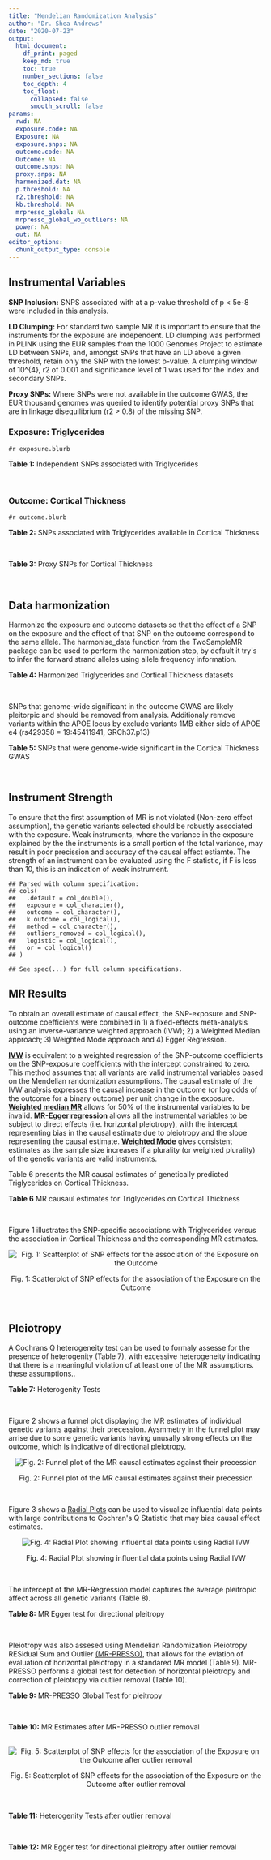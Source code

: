 ```yaml
---
title: "Mendelian Randomization Analysis"
author: "Dr. Shea Andrews"
date: "2020-07-23"
output:
  html_document:
    df_print: paged
    keep_md: true
    toc: true
    number_sections: false
    toc_depth: 4
    toc_float:
      collapsed: false
      smooth_scroll: false
params:
  rwd: NA
  exposure.code: NA
  Exposure: NA
  exposure.snps: NA
  outcome.code: NA
  Outcome: NA
  outcome.snps: NA
  proxy.snps: NA
  harmonized.dat: NA
  p.threshold: NA
  r2.threshold: NA
  kb.threshold: NA
  mrpresso_global: NA
  mrpresso_global_wo_outliers: NA
  power: NA
  out: NA
editor_options:
  chunk_output_type: console
---
```







## Instrumental Variables
**SNP Inclusion:** SNPS associated with at a p-value threshold of p < 5e-8 were included in this analysis.
<br>

**LD Clumping:** For standard two sample MR it is important to ensure that the instruments for the exposure are independent. LD clumping was performed in PLINK using the EUR samples from the 1000 Genomes Project to estimate LD between SNPs, and, amongst SNPs that have an LD above a given threshold, retain only the SNP with the lowest p-value. A clumping window of 10^{4}, r2 of 0.001 and significance level of 1 was used for the index and secondary SNPs.
<br>

**Proxy SNPs:** Where SNPs were not available in the outcome GWAS, the EUR thousand genomes was queried to identify potential proxy SNPs that are in linkage disequilibrium (r2 > 0.8) of the missing SNP.
<br>

### Exposure: Triglycerides
`#r exposure.blurb`
<br>

**Table 1:** Independent SNPs associated with Triglycerides
<div data-pagedtable="false">
  <script data-pagedtable-source type="application/json">
{"columns":[{"label":["SNP"],"name":[1],"type":["chr"],"align":["left"]},{"label":["CHROM"],"name":[2],"type":["dbl"],"align":["right"]},{"label":["POS"],"name":[3],"type":["dbl"],"align":["right"]},{"label":["REF"],"name":[4],"type":["chr"],"align":["left"]},{"label":["ALT"],"name":[5],"type":["chr"],"align":["left"]},{"label":["AF"],"name":[6],"type":["dbl"],"align":["right"]},{"label":["BETA"],"name":[7],"type":["dbl"],"align":["right"]},{"label":["SE"],"name":[8],"type":["dbl"],"align":["right"]},{"label":["Z"],"name":[9],"type":["dbl"],"align":["right"]},{"label":["P"],"name":[10],"type":["dbl"],"align":["right"]},{"label":["N"],"name":[11],"type":["dbl"],"align":["right"]},{"label":["TRAIT"],"name":[12],"type":["chr"],"align":["left"]}],"data":[{"1":"rs12748152","2":"1","3":"27138393","4":"C","5":"T","6":"0.0683714","7":"0.0372","8":"0.0059","9":"6.305085","10":"1.100e-09","11":"177761.5","12":"Triglycerides"},{"1":"rs17513135","2":"1","3":"40035686","4":"C","5":"T","6":"0.2500000","7":"0.0220","8":"0.0039","9":"5.641026","10":"1.633e-08","11":"174742.0","12":"Triglycerides"},{"1":"rs4587594","2":"1","3":"63133930","4":"G","5":"A","6":"0.3032340","7":"-0.0694","8":"0.0035","9":"-19.828600","10":"3.503e-82","11":"177772.0","12":"Triglycerides"},{"1":"rs1321257","2":"1","3":"230305312","4":"G","5":"A","6":"0.6400070","7":"-0.0402","8":"0.0034","9":"-11.823500","10":"5.986e-31","11":"177757.9","12":"Triglycerides"},{"1":"rs676210","2":"2","3":"21231524","4":"G","5":"A","6":"0.2314110","7":"-0.0733","8":"0.0039","9":"-18.794900","10":"3.284e-71","11":"177782.0","12":"Triglycerides"},{"1":"rs1260326","2":"2","3":"27730940","4":"T","5":"C","6":"0.6136610","7":"-0.1148","8":"0.0034","9":"-33.764700","10":"2.290e-239","11":"177765.0","12":"Triglycerides"},{"1":"rs13389219","2":"2","3":"165528876","4":"C","5":"T","6":"0.4034550","7":"-0.0271","8":"0.0034","9":"-7.970590","10":"2.598e-15","11":"177782.9","12":"Triglycerides"},{"1":"rs2972146","2":"2","3":"227100698","4":"G","5":"T","6":"0.6309740","7":"0.0281","8":"0.0034","9":"8.264706","10":"2.974e-15","11":"174703.9","12":"Triglycerides"},{"1":"rs10440120","2":"3","3":"12486964","4":"C","5":"A","6":"0.1655080","7":"-0.0306","8":"0.0044","9":"-6.954550","10":"5.343e-11","11":"174886.1","12":"Triglycerides"},{"1":"rs645040","2":"3","3":"135926622","4":"G","5":"T","6":"0.8208850","7":"0.0293","8":"0.0040","9":"7.325000","10":"1.830e-12","11":"177779.0","12":"Triglycerides"},{"1":"rs6831256","2":"4","3":"3473139","4":"A","5":"G","6":"0.3971880","7":"0.0258","8":"0.0035","9":"7.371429","10":"1.602e-12","11":"177494.9","12":"Triglycerides"},{"1":"rs442177","2":"4","3":"88030261","4":"G","5":"T","6":"0.5364790","7":"0.0309","8":"0.0033","9":"9.363636","10":"1.316e-18","11":"177798.0","12":"Triglycerides"},{"1":"rs9686661","2":"5","3":"55861786","4":"C","5":"T","6":"0.1487860","7":"0.0379","8":"0.0044","9":"8.613636","10":"2.541e-16","11":"177050.0","12":"Triglycerides"},{"1":"rs6882076","2":"5","3":"156390297","4":"T","5":"C","6":"0.6327160","7":"0.0286","8":"0.0035","9":"8.171429","10":"1.513e-15","11":"177778.0","12":"Triglycerides"},{"1":"rs2239520","2":"6","3":"31088922","4":"G","5":"A","6":"0.3906190","7":"-0.0236","8":"0.0037","9":"-6.378380","10":"4.144e-10","11":"151047.0","12":"Triglycerides"},{"1":"rs2247056","2":"6","3":"31265490","4":"T","5":"C","6":"0.7218780","7":"0.0378","8":"0.0039","9":"9.692308","10":"3.861e-21","11":"174062.0","12":"Triglycerides"},{"1":"rs998584","2":"6","3":"43757896","4":"C","5":"A","6":"0.4905450","7":"0.0293","8":"0.0037","9":"7.918919","10":"3.424e-15","11":"174573.0","12":"Triglycerides"},{"1":"rs719726","2":"6","3":"127414801","4":"C","5":"T","6":"0.5999630","7":"0.0199","8":"0.0035","9":"5.685714","10":"2.486e-08","11":"168319.0","12":"Triglycerides"},{"1":"rs634869","2":"6","3":"139831757","4":"T","5":"C","6":"0.5747460","7":"-0.0272","8":"0.0033","9":"-8.242420","10":"1.776e-14","11":"177755.0","12":"Triglycerides"},{"1":"rs2665357","2":"6","3":"160848167","4":"A","5":"C","6":"0.5193360","7":"0.0212","8":"0.0033","9":"6.424242","10":"8.327e-10","11":"172850.0","12":"Triglycerides"},{"1":"rs4719841","2":"7","3":"25997536","4":"A","5":"G","6":"0.4108890","7":"0.0232","8":"0.0034","9":"6.823529","10":"8.864e-11","11":"177774.9","12":"Triglycerides"},{"1":"rs11974409","2":"7","3":"72989390","4":"A","5":"G","6":"0.1816990","7":"-0.0899","8":"0.0042","9":"-21.404800","10":"1.360e-100","11":"177786.0","12":"Triglycerides"},{"1":"rs38855","2":"7","3":"116358044","4":"A","5":"G","6":"0.4712940","7":"-0.0187","8":"0.0033","9":"-5.666670","10":"2.109e-08","11":"177825.0","12":"Triglycerides"},{"1":"rs287621","2":"7","3":"130435181","4":"T","5":"C","6":"0.7140010","7":"-0.0222","8":"0.0037","9":"-6.000000","10":"7.671e-09","11":"177813.0","12":"Triglycerides"},{"1":"rs6995541","2":"8","3":"10671260","4":"A","5":"G","6":"0.2336240","7":"0.0265","8":"0.0037","9":"7.162162","10":"1.343e-12","11":"177486.0","12":"Triglycerides"},{"1":"rs12676857","2":"8","3":"18266572","4":"T","5":"C","6":"0.1436090","7":"0.0332","8":"0.0046","9":"7.217391","10":"7.291e-12","11":"177732.0","12":"Triglycerides"},{"1":"rs12678919","2":"8","3":"19844222","4":"A","5":"G","6":"0.0681239","7":"-0.1702","8":"0.0056","9":"-30.392900","10":"1.820e-199","11":"177749.9","12":"Triglycerides"},{"1":"rs4738684","2":"8","3":"59393273","4":"A","5":"G","6":"0.6075010","7":"-0.0205","8":"0.0035","9":"-5.857140","10":"8.819e-09","11":"177790.0","12":"Triglycerides"},{"1":"rs2954022","2":"8","3":"126482621","4":"C","5":"A","6":"0.5114630","7":"-0.0780","8":"0.0033","9":"-23.636400","10":"2.230e-113","11":"177750.0","12":"Triglycerides"},{"1":"rs1832007","2":"10","3":"5254847","4":"A","5":"G","6":"0.1247280","7":"-0.0327","8":"0.0047","9":"-6.957450","10":"1.718e-12","11":"177504.0","12":"Triglycerides"},{"1":"rs10761762","2":"10","3":"65184717","4":"T","5":"C","6":"0.4990900","7":"-0.0270","8":"0.0033","9":"-8.181820","10":"1.061e-17","11":"177823.0","12":"Triglycerides"},{"1":"rs2068888","2":"10","3":"94839642","4":"G","5":"A","6":"0.4735120","7":"-0.0241","8":"0.0034","9":"-7.088240","10":"1.682e-11","11":"177712.0","12":"Triglycerides"},{"1":"rs2250802","2":"10","3":"113921354","4":"G","5":"A","6":"0.7334790","7":"0.0230","8":"0.0037","9":"6.216216","10":"1.210e-10","11":"174733.9","12":"Triglycerides"},{"1":"rs10501321","2":"11","3":"47294626","4":"T","5":"C","6":"0.3212210","7":"-0.0216","8":"0.0035","9":"-6.171430","10":"1.412e-08","11":"177680.0","12":"Triglycerides"},{"1":"rs174535","2":"11","3":"61551356","4":"T","5":"C","6":"0.3609590","7":"0.0470","8":"0.0034","9":"13.823529","10":"1.733e-41","11":"177772.9","12":"Triglycerides"},{"1":"rs11820504","2":"11","3":"116529442","4":"T","5":"C","6":"0.1807930","7":"0.0604","8":"0.0044","9":"13.727273","10":"1.095e-39","11":"172813.0","12":"Triglycerides"},{"1":"rs10790162","2":"11","3":"116639104","4":"A","5":"G","6":"0.9306210","7":"-0.2305","8":"0.0065","9":"-35.461500","10":"1.100e-249","11":"177771.1","12":"Triglycerides"},{"1":"rs11613352","2":"12","3":"57792580","4":"C","5":"T","6":"0.2251730","7":"-0.0280","8":"0.0039","9":"-7.179490","10":"9.397e-14","11":"177799.0","12":"Triglycerides"},{"1":"rs11057408","2":"12","3":"124464836","4":"G","5":"T","6":"0.3253360","7":"-0.0258","8":"0.0035","9":"-7.371430","10":"2.049e-12","11":"174454.0","12":"Triglycerides"},{"1":"rs16948098","2":"15","3":"44219607","4":"G","5":"A","6":"0.0370102","7":"0.0800","8":"0.0089","9":"8.988764","10":"4.838e-17","11":"163328.2","12":"Triglycerides"},{"1":"rs2043085","2":"15","3":"58680954","4":"T","5":"C","6":"0.6610970","7":"-0.0327","8":"0.0034","9":"-9.617650","10":"7.809e-20","11":"176147.0","12":"Triglycerides"},{"1":"rs588136","2":"15","3":"58730498","4":"C","5":"T","6":"0.7867110","7":"-0.0495","8":"0.0041","9":"-12.073200","10":"3.365e-30","11":"176173.0","12":"Triglycerides"},{"1":"rs3198697","2":"16","3":"15129940","4":"C","5":"T","6":"0.3839030","7":"-0.0198","8":"0.0034","9":"-5.823530","10":"2.207e-08","11":"175934.1","12":"Triglycerides"},{"1":"rs749671","2":"16","3":"31088347","4":"G","5":"A","6":"0.3477070","7":"-0.0211","8":"0.0034","9":"-6.205880","10":"6.106e-10","11":"176205.1","12":"Triglycerides"},{"1":"rs1800775","2":"16","3":"56995236","4":"C","5":"A","6":"0.5121820","7":"-0.0396","8":"0.0035","9":"-11.314300","10":"1.332e-26","11":"172715.0","12":"Triglycerides"},{"1":"rs8077889","2":"17","3":"41878166","4":"A","5":"C","6":"0.1884530","7":"0.0252","8":"0.0042","9":"6.000000","10":"9.879e-09","11":"176194.0","12":"Triglycerides"},{"1":"rs7248104","2":"19","3":"7224431","4":"G","5":"A","6":"0.4124030","7":"-0.0222","8":"0.0034","9":"-6.529410","10":"5.045e-10","11":"176083.0","12":"Triglycerides"},{"1":"rs10401969","2":"19","3":"19407718","4":"T","5":"C","6":"0.0710134","7":"-0.1210","8":"0.0065","9":"-18.615400","10":"9.702e-70","11":"176172.7","12":"Triglycerides"},{"1":"rs731839","2":"19","3":"33899065","4":"G","5":"A","6":"0.6709000","7":"-0.0224","8":"0.0036","9":"-6.222220","10":"2.651e-09","11":"176161.1","12":"Triglycerides"},{"1":"rs439401","2":"19","3":"45414451","4":"T","5":"C","6":"0.6390100","7":"0.0659","8":"0.0038","9":"17.342105","10":"1.423e-66","11":"152584.0","12":"Triglycerides"},{"1":"rs3760627","2":"19","3":"45457180","4":"T","5":"C","6":"0.4941460","7":"0.0189","8":"0.0034","9":"5.558824","10":"5.293e-09","11":"176200.9","12":"Triglycerides"},{"1":"rs6029143","2":"20","3":"39118662","4":"C","5":"T","6":"0.0446137","7":"-0.0388","8":"0.0071","9":"-5.464790","10":"4.933e-08","11":"176256.9","12":"Triglycerides"},{"1":"rs4810479","2":"20","3":"44545048","4":"C","5":"T","6":"0.7471790","7":"-0.0474","8":"0.0038","9":"-12.473700","10":"2.067e-34","11":"176191.9","12":"Triglycerides"},{"1":"rs3761445","2":"22","3":"38595411","4":"G","5":"A","6":"0.6132420","7":"0.0232","8":"0.0034","9":"6.823529","10":"8.062e-12","11":"175846.1","12":"Triglycerides"}],"options":{"columns":{"min":{},"max":[10]},"rows":{"min":[10],"max":[10]},"pages":{}}}
  </script>
</div>
<br>

### Outcome: Cortical Thickness
`#r outcome.blurb`
<br>

**Table 2:** SNPs associated with Triglycerides avaliable in Cortical Thickness
<div data-pagedtable="false">
  <script data-pagedtable-source type="application/json">
{"columns":[{"label":["SNP"],"name":[1],"type":["chr"],"align":["left"]},{"label":["CHROM"],"name":[2],"type":["dbl"],"align":["right"]},{"label":["POS"],"name":[3],"type":["dbl"],"align":["right"]},{"label":["REF"],"name":[4],"type":["chr"],"align":["left"]},{"label":["ALT"],"name":[5],"type":["chr"],"align":["left"]},{"label":["AF"],"name":[6],"type":["dbl"],"align":["right"]},{"label":["BETA"],"name":[7],"type":["dbl"],"align":["right"]},{"label":["SE"],"name":[8],"type":["dbl"],"align":["right"]},{"label":["Z"],"name":[9],"type":["dbl"],"align":["right"]},{"label":["P"],"name":[10],"type":["dbl"],"align":["right"]},{"label":["N"],"name":[11],"type":["dbl"],"align":["right"]},{"label":["TRAIT"],"name":[12],"type":["chr"],"align":["left"]}],"data":[{"1":"rs12748152","2":"1","3":"27138393","4":"C","5":"T","6":"0.0822","7":"-0.0011","8":"0.0014","9":"-0.7857143","10":"4.106e-01","11":"32872","12":"Cortical_Thickness"},{"1":"rs17513135","2":"1","3":"40035686","4":"C","5":"T","6":"0.2299","7":"-0.0025","8":"0.0009","9":"-2.7777778","10":"4.723e-03","11":"32872","12":"Cortical_Thickness"},{"1":"rs4587594","2":"1","3":"63133930","4":"G","5":"A","6":"0.3403","7":"-0.0011","8":"0.0008","9":"-1.3750000","10":"1.703e-01","11":"32872","12":"Cortical_Thickness"},{"1":"rs1321257","2":"1","3":"230305312","4":"G","5":"A","6":"0.6174","7":"-0.0008","8":"0.0008","9":"-1.0000000","10":"3.140e-01","11":"32872","12":"Cortical_Thickness"},{"1":"rs676210","2":"2","3":"21231524","4":"G","5":"A","6":"0.2073","7":"-0.0003","8":"0.0009","9":"-0.3333333","10":"7.292e-01","11":"32872","12":"Cortical_Thickness"},{"1":"rs1260326","2":"2","3":"27730940","4":"T","5":"C","6":"0.6056","7":"0.0011","8":"0.0008","9":"1.3750000","10":"1.668e-01","11":"32872","12":"Cortical_Thickness"},{"1":"rs13389219","2":"2","3":"165528876","4":"C","5":"T","6":"0.4025","7":"-0.0001","8":"0.0008","9":"-0.1250000","10":"8.734e-01","11":"32872","12":"Cortical_Thickness"},{"1":"rs2972146","2":"2","3":"227100698","4":"G","5":"T","6":"0.6400","7":"0.0000","8":"0.0008","9":"0.0000000","10":"9.879e-01","11":"31514","12":"Cortical_Thickness"},{"1":"rs10440120","2":"3","3":"12486964","4":"C","5":"A","6":"0.1668","7":"-0.0011","8":"0.0010","9":"-1.1000000","10":"2.848e-01","11":"32872","12":"Cortical_Thickness"},{"1":"rs645040","2":"3","3":"135926622","4":"G","5":"T","6":"0.7783","7":"-0.0004","8":"0.0009","9":"-0.4444444","10":"6.524e-01","11":"32872","12":"Cortical_Thickness"},{"1":"rs6831256","2":"4","3":"3473139","4":"A","5":"G","6":"0.4272","7":"0.0004","8":"0.0008","9":"0.5000000","10":"6.205e-01","11":"32764","12":"Cortical_Thickness"},{"1":"rs442177","2":"4","3":"88030261","4":"G","5":"T","6":"0.5856","7":"-0.0008","8":"0.0008","9":"-1.0000000","10":"2.768e-01","11":"32872","12":"Cortical_Thickness"},{"1":"rs9686661","2":"5","3":"55861786","4":"C","5":"T","6":"0.1917","7":"0.0001","8":"0.0010","9":"0.1000000","10":"9.377e-01","11":"31872","12":"Cortical_Thickness"},{"1":"rs6882076","2":"5","3":"156390297","4":"T","5":"C","6":"0.6283","7":"0.0010","8":"0.0008","9":"1.2500000","10":"2.162e-01","11":"32872","12":"Cortical_Thickness"},{"1":"rs2239520","2":"6","3":"31088922","4":"G","5":"A","6":"0.4092","7":"0.0004","8":"0.0008","9":"0.5000000","10":"6.462e-01","11":"32611","12":"Cortical_Thickness"},{"1":"rs998584","2":"6","3":"43757896","4":"C","5":"A","6":"0.4757","7":"-0.0003","8":"0.0008","9":"-0.3750000","10":"6.941e-01","11":"32279","12":"Cortical_Thickness"},{"1":"rs719726","2":"6","3":"127414801","4":"C","5":"T","6":"0.5661","7":"0.0009","8":"0.0008","9":"1.1250000","10":"2.464e-01","11":"32603","12":"Cortical_Thickness"},{"1":"rs634869","2":"6","3":"139831757","4":"T","5":"C","6":"0.5782","7":"0.0001","8":"0.0008","9":"0.1250000","10":"8.934e-01","11":"32243","12":"Cortical_Thickness"},{"1":"rs2665357","2":"6","3":"160848167","4":"A","5":"C","6":"0.5116","7":"-0.0007","8":"0.0008","9":"-0.8750000","10":"3.645e-01","11":"32603","12":"Cortical_Thickness"},{"1":"rs4719841","2":"7","3":"25997536","4":"A","5":"G","6":"0.4040","7":"0.0010","8":"0.0008","9":"1.2500000","10":"2.122e-01","11":"32872","12":"Cortical_Thickness"},{"1":"rs11974409","2":"7","3":"72989390","4":"A","5":"G","6":"0.1893","7":"0.0010","8":"0.0009","9":"1.1111100","10":"2.906e-01","11":"32872","12":"Cortical_Thickness"},{"1":"rs38855","2":"7","3":"116358044","4":"A","5":"G","6":"0.4693","7":"-0.0005","8":"0.0008","9":"-0.6250000","10":"5.536e-01","11":"32872","12":"Cortical_Thickness"},{"1":"rs287621","2":"7","3":"130435181","4":"T","5":"C","6":"0.7203","7":"0.0011","8":"0.0009","9":"1.2222200","10":"2.054e-01","11":"32872","12":"Cortical_Thickness"},{"1":"rs6995541","2":"8","3":"10671260","4":"A","5":"G","6":"0.2859","7":"0.0007","8":"0.0008","9":"0.8750000","10":"4.309e-01","11":"32872","12":"Cortical_Thickness"},{"1":"rs12676857","2":"8","3":"18266572","4":"T","5":"C","6":"0.1500","7":"0.0005","8":"0.0010","9":"0.5000000","10":"6.480e-01","11":"33281","12":"Cortical_Thickness"},{"1":"rs12678919","2":"8","3":"19844222","4":"A","5":"G","6":"0.0973","7":"-0.0002","8":"0.0013","9":"-0.1538460","10":"8.996e-01","11":"32872","12":"Cortical_Thickness"},{"1":"rs4738684","2":"8","3":"59393273","4":"A","5":"G","6":"0.6614","7":"0.0006","8":"0.0008","9":"0.7500000","10":"4.403e-01","11":"32872","12":"Cortical_Thickness"},{"1":"rs2954022","2":"8","3":"126482621","4":"C","5":"A","6":"0.4730","7":"0.0011","8":"0.0009","9":"1.2222222","10":"2.389e-01","11":"22949","12":"Cortical_Thickness"},{"1":"rs1832007","2":"10","3":"5254847","4":"A","5":"G","6":"0.1523","7":"-0.0004","8":"0.0010","9":"-0.4000000","10":"6.864e-01","11":"33281","12":"Cortical_Thickness"},{"1":"rs10761762","2":"10","3":"65184717","4":"T","5":"C","6":"0.4845","7":"-0.0010","8":"0.0008","9":"-1.2500000","10":"2.039e-01","11":"32872","12":"Cortical_Thickness"},{"1":"rs2068888","2":"10","3":"94839642","4":"G","5":"A","6":"0.4555","7":"0.0007","8":"0.0008","9":"0.8750000","10":"3.314e-01","11":"32512","12":"Cortical_Thickness"},{"1":"rs2250802","2":"10","3":"113921354","4":"G","5":"A","6":"0.7144","7":"0.0006","8":"0.0009","9":"0.6666667","10":"4.750e-01","11":"32872","12":"Cortical_Thickness"},{"1":"rs10501321","2":"11","3":"47294626","4":"T","5":"C","6":"0.3236","7":"0.0003","8":"0.0008","9":"0.3750000","10":"7.418e-01","11":"32872","12":"Cortical_Thickness"},{"1":"rs174535","2":"11","3":"61551356","4":"T","5":"C","6":"0.3468","7":"-0.0033","8":"0.0008","9":"-4.1250000","10":"2.759e-05","11":"32872","12":"Cortical_Thickness"},{"1":"rs11820504","2":"11","3":"116529442","4":"T","5":"C","6":"0.1794","7":"0.0007","8":"0.0010","9":"0.7000000","10":"5.204e-01","11":"32872","12":"Cortical_Thickness"},{"1":"rs10790162","2":"11","3":"116639104","4":"A","5":"G","6":"0.9294","7":"0.0004","8":"0.0015","9":"0.2666670","10":"7.759e-01","11":"33281","12":"Cortical_Thickness"},{"1":"rs11613352","2":"12","3":"57792580","4":"C","5":"T","6":"0.2439","7":"0.0005","8":"0.0009","9":"0.5555556","10":"5.886e-01","11":"32015","12":"Cortical_Thickness"},{"1":"rs11057408","2":"12","3":"124464836","4":"G","5":"T","6":"0.3414","7":"-0.0014","8":"0.0008","9":"-1.7500000","10":"7.377e-02","11":"32872","12":"Cortical_Thickness"},{"1":"rs16948098","2":"15","3":"44219607","4":"G","5":"A","6":"0.0483","7":"-0.0009","8":"0.0018","9":"-0.5000000","10":"6.087e-01","11":"33281","12":"Cortical_Thickness"},{"1":"rs2043085","2":"15","3":"58680954","4":"T","5":"C","6":"0.6153","7":"-0.0002","8":"0.0008","9":"-0.2500000","10":"8.044e-01","11":"32872","12":"Cortical_Thickness"},{"1":"rs588136","2":"15","3":"58730498","4":"C","5":"T","6":"0.7825","7":"-0.0001","8":"0.0009","9":"-0.1111111","10":"9.478e-01","11":"32872","12":"Cortical_Thickness"},{"1":"rs3198697","2":"16","3":"15129940","4":"C","5":"T","6":"0.4007","7":"0.0003","8":"0.0008","9":"0.3750000","10":"6.663e-01","11":"32016","12":"Cortical_Thickness"},{"1":"rs749671","2":"16","3":"31088347","4":"G","5":"A","6":"0.3809","7":"0.0014","8":"0.0008","9":"1.7500000","10":"6.104e-02","11":"32872","12":"Cortical_Thickness"},{"1":"rs1800775","2":"16","3":"56995236","4":"C","5":"A","6":"0.4825","7":"-0.0017","8":"0.0008","9":"-2.1250000","10":"2.624e-02","11":"32872","12":"Cortical_Thickness"},{"1":"rs8077889","2":"17","3":"41878166","4":"A","5":"C","6":"0.2103","7":"0.0001","8":"0.0009","9":"0.1111110","10":"8.773e-01","11":"32872","12":"Cortical_Thickness"},{"1":"rs7248104","2":"19","3":"7224431","4":"G","5":"A","6":"0.4099","7":"-0.0017","8":"0.0008","9":"-2.1250000","10":"2.435e-02","11":"32872","12":"Cortical_Thickness"},{"1":"rs10401969","2":"19","3":"19407718","4":"T","5":"C","6":"0.0794","7":"-0.0012","8":"0.0014","9":"-0.8571430","10":"3.957e-01","11":"32872","12":"Cortical_Thickness"},{"1":"rs731839","2":"19","3":"33899065","4":"G","5":"A","6":"0.6578","7":"-0.0001","8":"0.0008","9":"-0.1250000","10":"8.627e-01","11":"32872","12":"Cortical_Thickness"},{"1":"rs439401","2":"19","3":"45414451","4":"T","5":"C","6":"0.6385","7":"-0.0011","8":"0.0008","9":"-1.3750000","10":"2.046e-01","11":"30007","12":"Cortical_Thickness"},{"1":"rs3760627","2":"19","3":"45457180","4":"T","5":"C","6":"0.4497","7":"-0.0012","8":"0.0008","9":"-1.5000000","10":"1.289e-01","11":"32872","12":"Cortical_Thickness"},{"1":"rs6029143","2":"20","3":"39118662","4":"C","5":"T","6":"0.0737","7":"-0.0003","8":"0.0015","9":"-0.2000000","10":"8.289e-01","11":"31892","12":"Cortical_Thickness"},{"1":"rs4810479","2":"20","3":"44545048","4":"C","5":"T","6":"0.7423","7":"0.0002","8":"0.0009","9":"0.2222222","10":"7.995e-01","11":"32872","12":"Cortical_Thickness"},{"1":"rs3761445","2":"22","3":"38595411","4":"G","5":"A","6":"0.6013","7":"0.0013","8":"0.0008","9":"1.6250000","10":"9.977e-02","11":"32872","12":"Cortical_Thickness"},{"1":"rs2247056","2":"NA","3":"NA","4":"NA","5":"NA","6":"NA","7":"NA","8":"NA","9":"NA","10":"NA","11":"NA","12":"NA"}],"options":{"columns":{"min":{},"max":[10]},"rows":{"min":[10],"max":[10]},"pages":{}}}
  </script>
</div>
<br>

**Table 3:** Proxy SNPs for Cortical Thickness
<div data-pagedtable="false">
  <script data-pagedtable-source type="application/json">
{"columns":[{"label":["proxy.outcome"],"name":[1],"type":["lgl"],"align":["right"]},{"label":["target_snp"],"name":[2],"type":["chr"],"align":["left"]},{"label":["proxy_snp"],"name":[3],"type":["lgl"],"align":["right"]},{"label":["ld.r2"],"name":[4],"type":["lgl"],"align":["right"]},{"label":["Dprime"],"name":[5],"type":["lgl"],"align":["right"]},{"label":["ref.proxy"],"name":[6],"type":["lgl"],"align":["right"]},{"label":["alt.proxy"],"name":[7],"type":["lgl"],"align":["right"]},{"label":["CHROM"],"name":[8],"type":["lgl"],"align":["right"]},{"label":["POS"],"name":[9],"type":["lgl"],"align":["right"]},{"label":["ALT.proxy"],"name":[10],"type":["lgl"],"align":["right"]},{"label":["REF.proxy"],"name":[11],"type":["lgl"],"align":["right"]},{"label":["AF"],"name":[12],"type":["lgl"],"align":["right"]},{"label":["BETA"],"name":[13],"type":["lgl"],"align":["right"]},{"label":["SE"],"name":[14],"type":["lgl"],"align":["right"]},{"label":["P"],"name":[15],"type":["lgl"],"align":["right"]},{"label":["N"],"name":[16],"type":["lgl"],"align":["right"]},{"label":["ref"],"name":[17],"type":["lgl"],"align":["right"]},{"label":["alt"],"name":[18],"type":["lgl"],"align":["right"]},{"label":["ALT"],"name":[19],"type":["lgl"],"align":["right"]},{"label":["REF"],"name":[20],"type":["lgl"],"align":["right"]},{"label":["PHASE"],"name":[21],"type":["lgl"],"align":["right"]}],"data":[{"1":"NA","2":"rs2247056","3":"NA","4":"NA","5":"NA","6":"NA","7":"NA","8":"NA","9":"NA","10":"NA","11":"NA","12":"NA","13":"NA","14":"NA","15":"NA","16":"NA","17":"NA","18":"NA","19":"NA","20":"NA","21":"NA"}],"options":{"columns":{"min":{},"max":[10]},"rows":{"min":[10],"max":[10]},"pages":{}}}
  </script>
</div>
<br>

## Data harmonization
Harmonize the exposure and outcome datasets so that the effect of a SNP on the exposure and the effect of that SNP on the outcome correspond to the same allele. The harmonise_data function from the TwoSampleMR package can be used to perform the harmonization step, by default it try's to infer the forward strand alleles using allele frequency information.
<br>

**Table 4:** Harmonized Triglycerides and Cortical Thickness datasets
<div data-pagedtable="false">
  <script data-pagedtable-source type="application/json">
{"columns":[{"label":["SNP"],"name":[1],"type":["chr"],"align":["left"]},{"label":["effect_allele.exposure"],"name":[2],"type":["chr"],"align":["left"]},{"label":["other_allele.exposure"],"name":[3],"type":["chr"],"align":["left"]},{"label":["effect_allele.outcome"],"name":[4],"type":["chr"],"align":["left"]},{"label":["other_allele.outcome"],"name":[5],"type":["chr"],"align":["left"]},{"label":["beta.exposure"],"name":[6],"type":["dbl"],"align":["right"]},{"label":["beta.outcome"],"name":[7],"type":["dbl"],"align":["right"]},{"label":["eaf.exposure"],"name":[8],"type":["dbl"],"align":["right"]},{"label":["eaf.outcome"],"name":[9],"type":["dbl"],"align":["right"]},{"label":["remove"],"name":[10],"type":["lgl"],"align":["right"]},{"label":["palindromic"],"name":[11],"type":["lgl"],"align":["right"]},{"label":["ambiguous"],"name":[12],"type":["lgl"],"align":["right"]},{"label":["id.outcome"],"name":[13],"type":["chr"],"align":["left"]},{"label":["chr.outcome"],"name":[14],"type":["dbl"],"align":["right"]},{"label":["pos.outcome"],"name":[15],"type":["dbl"],"align":["right"]},{"label":["se.outcome"],"name":[16],"type":["dbl"],"align":["right"]},{"label":["z.outcome"],"name":[17],"type":["dbl"],"align":["right"]},{"label":["pval.outcome"],"name":[18],"type":["dbl"],"align":["right"]},{"label":["samplesize.outcome"],"name":[19],"type":["dbl"],"align":["right"]},{"label":["outcome"],"name":[20],"type":["chr"],"align":["left"]},{"label":["mr_keep.outcome"],"name":[21],"type":["lgl"],"align":["right"]},{"label":["pval_origin.outcome"],"name":[22],"type":["chr"],"align":["left"]},{"label":["chr.exposure"],"name":[23],"type":["dbl"],"align":["right"]},{"label":["pos.exposure"],"name":[24],"type":["dbl"],"align":["right"]},{"label":["se.exposure"],"name":[25],"type":["dbl"],"align":["right"]},{"label":["z.exposure"],"name":[26],"type":["dbl"],"align":["right"]},{"label":["pval.exposure"],"name":[27],"type":["dbl"],"align":["right"]},{"label":["samplesize.exposure"],"name":[28],"type":["dbl"],"align":["right"]},{"label":["exposure"],"name":[29],"type":["chr"],"align":["left"]},{"label":["mr_keep.exposure"],"name":[30],"type":["lgl"],"align":["right"]},{"label":["pval_origin.exposure"],"name":[31],"type":["chr"],"align":["left"]},{"label":["id.exposure"],"name":[32],"type":["chr"],"align":["left"]},{"label":["action"],"name":[33],"type":["dbl"],"align":["right"]},{"label":["mr_keep"],"name":[34],"type":["lgl"],"align":["right"]},{"label":["pt"],"name":[35],"type":["dbl"],"align":["right"]},{"label":["pleitropy_keep"],"name":[36],"type":["lgl"],"align":["right"]},{"label":["mrpresso_RSSobs"],"name":[37],"type":["dbl"],"align":["right"]},{"label":["mrpresso_pval"],"name":[38],"type":["chr"],"align":["left"]},{"label":["mrpresso_keep"],"name":[39],"type":["lgl"],"align":["right"]}],"data":[{"1":"rs10401969","2":"C","3":"T","4":"C","5":"T","6":"-0.1210","7":"-0.0012","8":"0.0710134","9":"0.0794","10":"FALSE","11":"FALSE","12":"FALSE","13":"bQL1M0","14":"19","15":"19407718","16":"0.0014","17":"-0.8571430","18":"3.957e-01","19":"32872","20":"Grasby2020thickness","21":"TRUE","22":"reported","23":"19","24":"19407718","25":"0.0065","26":"-18.615400","27":"9.702e-70","28":"176172.7","29":"Willer2013tg","30":"TRUE","31":"reported","32":"MXGQg8","33":"2","34":"TRUE","35":"5e-08","36":"TRUE","37":"2.251393e-06","38":"1","39":"TRUE"},{"1":"rs10440120","2":"A","3":"C","4":"A","5":"C","6":"-0.0306","7":"-0.0011","8":"0.1655080","9":"0.1668","10":"FALSE","11":"FALSE","12":"FALSE","13":"bQL1M0","14":"3","15":"12486964","16":"0.0010","17":"-1.1000000","18":"2.848e-01","19":"32872","20":"Grasby2020thickness","21":"TRUE","22":"reported","23":"3","24":"12486964","25":"0.0044","26":"-6.954550","27":"5.343e-11","28":"174886.1","29":"Willer2013tg","30":"TRUE","31":"reported","32":"MXGQg8","33":"2","34":"TRUE","35":"5e-08","36":"TRUE","37":"1.357661e-06","38":"1","39":"TRUE"},{"1":"rs10501321","2":"C","3":"T","4":"C","5":"T","6":"-0.0216","7":"0.0003","8":"0.3212210","9":"0.3236","10":"FALSE","11":"FALSE","12":"FALSE","13":"bQL1M0","14":"11","15":"47294626","16":"0.0008","17":"0.3750000","18":"7.418e-01","19":"32872","20":"Grasby2020thickness","21":"TRUE","22":"reported","23":"11","24":"47294626","25":"0.0035","26":"-6.171430","27":"1.412e-08","28":"177680.0","29":"Willer2013tg","30":"TRUE","31":"reported","32":"MXGQg8","33":"2","34":"TRUE","35":"5e-08","36":"TRUE","37":"6.756318e-08","38":"1","39":"TRUE"},{"1":"rs10761762","2":"C","3":"T","4":"C","5":"T","6":"-0.0270","7":"-0.0010","8":"0.4990900","9":"0.4845","10":"FALSE","11":"FALSE","12":"FALSE","13":"bQL1M0","14":"10","15":"65184717","16":"0.0008","17":"-1.2500000","18":"2.039e-01","19":"32872","20":"Grasby2020thickness","21":"TRUE","22":"reported","23":"10","24":"65184717","25":"0.0033","26":"-8.181820","27":"1.061e-17","28":"177823.0","29":"Willer2013tg","30":"TRUE","31":"reported","32":"MXGQg8","33":"2","34":"TRUE","35":"5e-08","36":"TRUE","37":"1.121538e-06","38":"1","39":"TRUE"},{"1":"rs10790162","2":"G","3":"A","4":"G","5":"A","6":"-0.2305","7":"0.0004","8":"0.9306210","9":"0.9294","10":"FALSE","11":"FALSE","12":"FALSE","13":"bQL1M0","14":"11","15":"116639104","16":"0.0015","17":"0.2666670","18":"7.759e-01","19":"33281","20":"Grasby2020thickness","21":"TRUE","22":"reported","23":"11","24":"116639104","25":"0.0065","26":"-35.461500","27":"1.000e-200","28":"177771.1","29":"Willer2013tg","30":"TRUE","31":"reported","32":"MXGQg8","33":"2","34":"TRUE","35":"5e-08","36":"TRUE","37":"2.209572e-09","38":"1","39":"TRUE"},{"1":"rs11057408","2":"T","3":"G","4":"T","5":"G","6":"-0.0258","7":"-0.0014","8":"0.3253360","9":"0.3414","10":"FALSE","11":"FALSE","12":"FALSE","13":"bQL1M0","14":"12","15":"124464836","16":"0.0008","17":"-1.7500000","18":"7.377e-02","19":"32872","20":"Grasby2020thickness","21":"TRUE","22":"reported","23":"12","24":"124464836","25":"0.0035","26":"-7.371430","27":"2.049e-12","28":"174454.0","29":"Willer2013tg","30":"TRUE","31":"reported","32":"MXGQg8","33":"2","34":"TRUE","35":"5e-08","36":"TRUE","37":"2.127690e-06","38":"1","39":"TRUE"},{"1":"rs11613352","2":"T","3":"C","4":"T","5":"C","6":"-0.0280","7":"0.0005","8":"0.2251730","9":"0.2439","10":"FALSE","11":"FALSE","12":"FALSE","13":"bQL1M0","14":"12","15":"57792580","16":"0.0009","17":"0.5555556","18":"5.886e-01","19":"32015","20":"Grasby2020thickness","21":"TRUE","22":"reported","23":"12","24":"57792580","25":"0.0039","26":"-7.179490","27":"9.397e-14","28":"177799.0","29":"Willer2013tg","30":"TRUE","31":"reported","32":"MXGQg8","33":"2","34":"TRUE","35":"5e-08","36":"TRUE","37":"2.018058e-07","38":"1","39":"TRUE"},{"1":"rs11820504","2":"C","3":"T","4":"C","5":"T","6":"0.0604","7":"0.0007","8":"0.1807930","9":"0.1794","10":"FALSE","11":"FALSE","12":"FALSE","13":"bQL1M0","14":"11","15":"116529442","16":"0.0010","17":"0.7000000","18":"5.204e-01","19":"32872","20":"Grasby2020thickness","21":"TRUE","22":"reported","23":"11","24":"116529442","25":"0.0044","26":"13.727273","27":"1.095e-39","28":"172813.0","29":"Willer2013tg","30":"TRUE","31":"reported","32":"MXGQg8","33":"2","34":"TRUE","35":"5e-08","36":"TRUE","37":"6.958562e-07","38":"1","39":"TRUE"},{"1":"rs11974409","2":"G","3":"A","4":"G","5":"A","6":"-0.0899","7":"0.0010","8":"0.1816990","9":"0.1893","10":"FALSE","11":"FALSE","12":"FALSE","13":"bQL1M0","14":"7","15":"72989390","16":"0.0009","17":"1.1111100","18":"2.906e-01","19":"32872","20":"Grasby2020thickness","21":"TRUE","22":"reported","23":"7","24":"72989390","25":"0.0042","26":"-21.404800","27":"1.360e-100","28":"177786.0","29":"Willer2013tg","30":"TRUE","31":"reported","32":"MXGQg8","33":"2","34":"TRUE","35":"5e-08","36":"TRUE","37":"7.795136e-07","38":"1","39":"TRUE"},{"1":"rs1260326","2":"C","3":"T","4":"C","5":"T","6":"-0.1148","7":"0.0011","8":"0.6136610","9":"0.6056","10":"FALSE","11":"FALSE","12":"FALSE","13":"bQL1M0","14":"2","15":"27730940","16":"0.0008","17":"1.3750000","18":"1.668e-01","19":"32872","20":"Grasby2020thickness","21":"TRUE","22":"reported","23":"2","24":"27730940","25":"0.0034","26":"-33.764700","27":"1.000e-200","28":"177765.0","29":"Willer2013tg","30":"TRUE","31":"reported","32":"MXGQg8","33":"2","34":"TRUE","35":"5e-08","36":"TRUE","37":"1.019193e-06","38":"1","39":"TRUE"},{"1":"rs12676857","2":"C","3":"T","4":"C","5":"T","6":"0.0332","7":"0.0005","8":"0.1436090","9":"0.1500","10":"FALSE","11":"FALSE","12":"FALSE","13":"bQL1M0","14":"8","15":"18266572","16":"0.0010","17":"0.5000000","18":"6.480e-01","19":"33281","20":"Grasby2020thickness","21":"TRUE","22":"reported","23":"8","24":"18266572","25":"0.0046","26":"7.217391","27":"7.291e-12","28":"177732.0","29":"Willer2013tg","30":"TRUE","31":"reported","32":"MXGQg8","33":"2","34":"TRUE","35":"5e-08","36":"TRUE","37":"3.217916e-07","38":"1","39":"TRUE"},{"1":"rs12678919","2":"G","3":"A","4":"G","5":"A","6":"-0.1702","7":"-0.0002","8":"0.0681239","9":"0.0973","10":"FALSE","11":"FALSE","12":"FALSE","13":"bQL1M0","14":"8","15":"19844222","16":"0.0013","17":"-0.1538460","18":"8.996e-01","19":"32872","20":"Grasby2020thickness","21":"TRUE","22":"reported","23":"8","24":"19844222","25":"0.0056","26":"-30.392900","27":"1.820e-199","28":"177749.9","29":"Willer2013tg","30":"TRUE","31":"reported","32":"MXGQg8","33":"2","34":"TRUE","35":"5e-08","36":"TRUE","37":"3.449740e-07","38":"1","39":"TRUE"},{"1":"rs12748152","2":"T","3":"C","4":"T","5":"C","6":"0.0372","7":"-0.0011","8":"0.0683714","9":"0.0822","10":"FALSE","11":"FALSE","12":"FALSE","13":"bQL1M0","14":"1","15":"27138393","16":"0.0014","17":"-0.7857143","18":"4.106e-01","19":"32872","20":"Grasby2020thickness","21":"TRUE","22":"reported","23":"1","24":"27138393","25":"0.0059","26":"6.305085","27":"1.100e-09","28":"177761.5","29":"Willer2013tg","30":"TRUE","31":"reported","32":"MXGQg8","33":"2","34":"TRUE","35":"5e-08","36":"TRUE","37":"1.068096e-06","38":"1","39":"TRUE"},{"1":"rs1321257","2":"A","3":"G","4":"A","5":"G","6":"-0.0402","7":"-0.0008","8":"0.6400070","9":"0.6174","10":"FALSE","11":"FALSE","12":"FALSE","13":"bQL1M0","14":"1","15":"230305312","16":"0.0008","17":"-1.0000000","18":"3.140e-01","19":"32872","20":"Grasby2020thickness","21":"TRUE","22":"reported","23":"1","24":"230305312","25":"0.0034","26":"-11.823500","27":"5.986e-31","28":"177757.9","29":"Willer2013tg","30":"TRUE","31":"reported","32":"MXGQg8","33":"2","34":"TRUE","35":"5e-08","36":"TRUE","37":"7.933288e-07","38":"1","39":"TRUE"},{"1":"rs13389219","2":"T","3":"C","4":"T","5":"C","6":"-0.0271","7":"-0.0001","8":"0.4034550","9":"0.4025","10":"FALSE","11":"FALSE","12":"FALSE","13":"bQL1M0","14":"2","15":"165528876","16":"0.0008","17":"-0.1250000","18":"8.734e-01","19":"32872","20":"Grasby2020thickness","21":"TRUE","22":"reported","23":"2","24":"165528876","25":"0.0034","26":"-7.970590","27":"2.598e-15","28":"177782.9","29":"Willer2013tg","30":"TRUE","31":"reported","32":"MXGQg8","33":"2","34":"TRUE","35":"5e-08","36":"TRUE","37":"2.335783e-08","38":"1","39":"TRUE"},{"1":"rs16948098","2":"A","3":"G","4":"A","5":"G","6":"0.0800","7":"-0.0009","8":"0.0370102","9":"0.0483","10":"FALSE","11":"FALSE","12":"FALSE","13":"bQL1M0","14":"15","15":"44219607","16":"0.0018","17":"-0.5000000","18":"6.087e-01","19":"33281","20":"Grasby2020thickness","21":"TRUE","22":"reported","23":"15","24":"44219607","25":"0.0089","26":"8.988764","27":"4.838e-17","28":"163328.2","29":"Willer2013tg","30":"TRUE","31":"reported","32":"MXGQg8","33":"2","34":"TRUE","35":"5e-08","36":"TRUE","37":"5.722893e-07","38":"1","39":"TRUE"},{"1":"rs174535","2":"C","3":"T","4":"C","5":"T","6":"0.0470","7":"-0.0033","8":"0.3609590","9":"0.3468","10":"FALSE","11":"FALSE","12":"FALSE","13":"bQL1M0","14":"11","15":"61551356","16":"0.0008","17":"-4.1250000","18":"2.759e-05","19":"32872","20":"Grasby2020thickness","21":"TRUE","22":"reported","23":"11","24":"61551356","25":"0.0034","26":"13.823529","27":"1.733e-41","28":"177772.9","29":"Willer2013tg","30":"TRUE","31":"reported","32":"MXGQg8","33":"2","34":"TRUE","35":"5e-08","36":"TRUE","37":"1.076090e-05","38":"<0.0053","39":"FALSE"},{"1":"rs17513135","2":"T","3":"C","4":"T","5":"C","6":"0.0220","7":"-0.0025","8":"0.2500000","9":"0.2299","10":"FALSE","11":"FALSE","12":"FALSE","13":"bQL1M0","14":"1","15":"40035686","16":"0.0009","17":"-2.7777778","18":"4.723e-03","19":"32872","20":"Grasby2020thickness","21":"TRUE","22":"reported","23":"1","24":"40035686","25":"0.0039","26":"5.641026","27":"1.633e-08","28":"174742.0","29":"Willer2013tg","30":"TRUE","31":"reported","32":"MXGQg8","33":"2","34":"TRUE","35":"5e-08","36":"TRUE","37":"6.086692e-06","38":"0.3339","39":"TRUE"},{"1":"rs1800775","2":"A","3":"C","4":"A","5":"C","6":"-0.0396","7":"-0.0017","8":"0.5121820","9":"0.4825","10":"FALSE","11":"FALSE","12":"FALSE","13":"bQL1M0","14":"16","15":"56995236","16":"0.0008","17":"-2.1250000","18":"2.624e-02","19":"32872","20":"Grasby2020thickness","21":"TRUE","22":"reported","23":"16","24":"56995236","25":"0.0035","26":"-11.314300","27":"1.332e-26","28":"172715.0","29":"Willer2013tg","30":"TRUE","31":"reported","32":"MXGQg8","33":"2","34":"TRUE","35":"5e-08","36":"TRUE","37":"3.250724e-06","38":"1","39":"TRUE"},{"1":"rs1832007","2":"G","3":"A","4":"G","5":"A","6":"-0.0327","7":"-0.0004","8":"0.1247280","9":"0.1523","10":"FALSE","11":"FALSE","12":"FALSE","13":"bQL1M0","14":"10","15":"5254847","16":"0.0010","17":"-0.4000000","18":"6.864e-01","19":"33281","20":"Grasby2020thickness","21":"TRUE","22":"reported","23":"10","24":"5254847","25":"0.0047","26":"-6.957450","27":"1.718e-12","28":"177504.0","29":"Willer2013tg","30":"TRUE","31":"reported","32":"MXGQg8","33":"2","34":"TRUE","35":"5e-08","36":"TRUE","37":"2.167112e-07","38":"1","39":"TRUE"},{"1":"rs2043085","2":"C","3":"T","4":"C","5":"T","6":"-0.0327","7":"-0.0002","8":"0.6610970","9":"0.6153","10":"FALSE","11":"FALSE","12":"FALSE","13":"bQL1M0","14":"15","15":"58680954","16":"0.0008","17":"-0.2500000","18":"8.044e-01","19":"32872","20":"Grasby2020thickness","21":"TRUE","22":"reported","23":"15","24":"58680954","25":"0.0034","26":"-9.617650","27":"7.809e-20","28":"176147.0","29":"Willer2013tg","30":"TRUE","31":"reported","32":"MXGQg8","33":"2","34":"TRUE","35":"5e-08","36":"TRUE","37":"7.032233e-08","38":"1","39":"TRUE"},{"1":"rs2068888","2":"A","3":"G","4":"A","5":"G","6":"-0.0241","7":"0.0007","8":"0.4735120","9":"0.4555","10":"FALSE","11":"FALSE","12":"FALSE","13":"bQL1M0","14":"10","15":"94839642","16":"0.0008","17":"0.8750000","18":"3.314e-01","19":"32512","20":"Grasby2020thickness","21":"TRUE","22":"reported","23":"10","24":"94839642","25":"0.0034","26":"-7.088240","27":"1.682e-11","28":"177712.0","29":"Willer2013tg","30":"TRUE","31":"reported","32":"MXGQg8","33":"2","34":"TRUE","35":"5e-08","36":"TRUE","37":"4.325411e-07","38":"1","39":"TRUE"},{"1":"rs2239520","2":"A","3":"G","4":"A","5":"G","6":"-0.0236","7":"0.0004","8":"0.3906190","9":"0.4092","10":"FALSE","11":"FALSE","12":"FALSE","13":"bQL1M0","14":"6","15":"31088922","16":"0.0008","17":"0.5000000","18":"6.462e-01","19":"32611","20":"Grasby2020thickness","21":"TRUE","22":"reported","23":"6","24":"31088922","25":"0.0037","26":"-6.378380","27":"4.144e-10","28":"151047.0","29":"Willer2013tg","30":"TRUE","31":"reported","32":"MXGQg8","33":"2","34":"TRUE","35":"5e-08","36":"TRUE","37":"1.273491e-07","38":"1","39":"TRUE"},{"1":"rs2250802","2":"A","3":"G","4":"A","5":"G","6":"0.0230","7":"0.0006","8":"0.7334790","9":"0.7144","10":"FALSE","11":"FALSE","12":"FALSE","13":"bQL1M0","14":"10","15":"113921354","16":"0.0009","17":"0.6666667","18":"4.750e-01","19":"32872","20":"Grasby2020thickness","21":"TRUE","22":"reported","23":"10","24":"113921354","25":"0.0037","26":"6.216216","27":"1.210e-10","28":"174733.9","29":"Willer2013tg","30":"TRUE","31":"reported","32":"MXGQg8","33":"2","34":"TRUE","35":"5e-08","36":"TRUE","37":"4.180047e-07","38":"1","39":"TRUE"},{"1":"rs2665357","2":"C","3":"A","4":"C","5":"A","6":"0.0212","7":"-0.0007","8":"0.5193360","9":"0.5116","10":"FALSE","11":"FALSE","12":"FALSE","13":"bQL1M0","14":"6","15":"160848167","16":"0.0008","17":"-0.8750000","18":"3.645e-01","19":"32603","20":"Grasby2020thickness","21":"TRUE","22":"reported","23":"6","24":"160848167","25":"0.0033","26":"6.424242","27":"8.327e-10","28":"172850.0","29":"Willer2013tg","30":"TRUE","31":"reported","32":"MXGQg8","33":"2","34":"TRUE","35":"5e-08","36":"TRUE","37":"4.387743e-07","38":"1","39":"TRUE"},{"1":"rs287621","2":"C","3":"T","4":"C","5":"T","6":"-0.0222","7":"0.0011","8":"0.7140010","9":"0.7203","10":"FALSE","11":"FALSE","12":"FALSE","13":"bQL1M0","14":"7","15":"130435181","16":"0.0009","17":"1.2222200","18":"2.054e-01","19":"32872","20":"Grasby2020thickness","21":"TRUE","22":"reported","23":"7","24":"130435181","25":"0.0037","26":"-6.000000","27":"7.671e-09","28":"177813.0","29":"Willer2013tg","30":"TRUE","31":"reported","32":"MXGQg8","33":"2","34":"TRUE","35":"5e-08","36":"TRUE","37":"1.127017e-06","38":"1","39":"TRUE"},{"1":"rs2954022","2":"A","3":"C","4":"A","5":"C","6":"-0.0780","7":"0.0011","8":"0.5114630","9":"0.4730","10":"FALSE","11":"FALSE","12":"FALSE","13":"bQL1M0","14":"8","15":"126482621","16":"0.0009","17":"1.2222222","18":"2.389e-01","19":"22949","20":"Grasby2020thickness","21":"TRUE","22":"reported","23":"8","24":"126482621","25":"0.0033","26":"-23.636400","27":"2.230e-113","28":"177750.0","29":"Willer2013tg","30":"TRUE","31":"reported","32":"MXGQg8","33":"2","34":"TRUE","35":"5e-08","36":"TRUE","37":"9.949351e-07","38":"1","39":"TRUE"},{"1":"rs2972146","2":"T","3":"G","4":"T","5":"G","6":"0.0281","7":"0.0000","8":"0.6309740","9":"0.6400","10":"FALSE","11":"FALSE","12":"FALSE","13":"bQL1M0","14":"2","15":"227100698","16":"0.0008","17":"0.0000000","18":"9.879e-01","19":"31514","20":"Grasby2020thickness","21":"TRUE","22":"reported","23":"2","24":"227100698","25":"0.0034","26":"8.264706","27":"2.974e-15","28":"174703.9","29":"Willer2013tg","30":"TRUE","31":"reported","32":"MXGQg8","33":"2","34":"TRUE","35":"5e-08","36":"TRUE","37":"2.923467e-09","38":"1","39":"TRUE"},{"1":"rs3198697","2":"T","3":"C","4":"T","5":"C","6":"-0.0198","7":"0.0003","8":"0.3839030","9":"0.4007","10":"FALSE","11":"FALSE","12":"FALSE","13":"bQL1M0","14":"16","15":"15129940","16":"0.0008","17":"0.3750000","18":"6.663e-01","19":"32016","20":"Grasby2020thickness","21":"TRUE","22":"reported","23":"16","24":"15129940","25":"0.0034","26":"-5.823530","27":"2.207e-08","28":"175934.1","29":"Willer2013tg","30":"TRUE","31":"reported","32":"MXGQg8","33":"2","34":"TRUE","35":"5e-08","36":"TRUE","37":"6.926958e-08","38":"1","39":"TRUE"},{"1":"rs3760627","2":"C","3":"T","4":"C","5":"T","6":"0.0189","7":"-0.0012","8":"0.4941460","9":"0.4497","10":"FALSE","11":"FALSE","12":"FALSE","13":"bQL1M0","14":"19","15":"45457180","16":"0.0008","17":"-1.5000000","18":"1.289e-01","19":"32872","20":"Grasby2020thickness","21":"TRUE","22":"reported","23":"19","24":"45457180","25":"0.0034","26":"5.558824","27":"5.293e-09","28":"176200.9","29":"Willer2013tg","30":"TRUE","31":"reported","32":"MXGQg8","33":"2","34":"TRUE","35":"5e-08","36":"TRUE","37":"1.364104e-06","38":"1","39":"TRUE"},{"1":"rs3761445","2":"A","3":"G","4":"A","5":"G","6":"0.0232","7":"0.0013","8":"0.6132420","9":"0.6013","10":"FALSE","11":"FALSE","12":"FALSE","13":"bQL1M0","14":"22","15":"38595411","16":"0.0008","17":"1.6250000","18":"9.977e-02","19":"32872","20":"Grasby2020thickness","21":"TRUE","22":"reported","23":"22","24":"38595411","25":"0.0034","26":"6.823529","27":"8.062e-12","28":"175846.1","29":"Willer2013tg","30":"TRUE","31":"reported","32":"MXGQg8","33":"2","34":"TRUE","35":"5e-08","36":"TRUE","37":"1.826115e-06","38":"1","39":"TRUE"},{"1":"rs38855","2":"G","3":"A","4":"G","5":"A","6":"-0.0187","7":"-0.0005","8":"0.4712940","9":"0.4693","10":"FALSE","11":"FALSE","12":"FALSE","13":"bQL1M0","14":"7","15":"116358044","16":"0.0008","17":"-0.6250000","18":"5.536e-01","19":"32872","20":"Grasby2020thickness","21":"TRUE","22":"reported","23":"7","24":"116358044","25":"0.0033","26":"-5.666670","27":"2.109e-08","28":"177825.0","29":"Willer2013tg","30":"TRUE","31":"reported","32":"MXGQg8","33":"2","34":"TRUE","35":"5e-08","36":"TRUE","37":"2.889342e-07","38":"1","39":"TRUE"},{"1":"rs439401","2":"C","3":"T","4":"C","5":"T","6":"0.0659","7":"-0.0011","8":"0.6390100","9":"0.6385","10":"FALSE","11":"FALSE","12":"FALSE","13":"bQL1M0","14":"19","15":"45414451","16":"0.0008","17":"-1.3750000","18":"2.046e-01","19":"30007","20":"Grasby2020thickness","21":"TRUE","22":"reported","23":"19","24":"45414451","25":"0.0038","26":"17.342105","27":"1.423e-66","28":"152584.0","29":"Willer2013tg","30":"TRUE","31":"reported","32":"MXGQg8","33":"2","34":"TRUE","35":"5e-08","36":"TRUE","37":"1.034094e-06","38":"1","39":"TRUE"},{"1":"rs442177","2":"T","3":"G","4":"T","5":"G","6":"0.0309","7":"-0.0008","8":"0.5364790","9":"0.5856","10":"FALSE","11":"FALSE","12":"FALSE","13":"bQL1M0","14":"4","15":"88030261","16":"0.0008","17":"-1.0000000","18":"2.768e-01","19":"32872","20":"Grasby2020thickness","21":"TRUE","22":"reported","23":"4","24":"88030261","25":"0.0033","26":"9.363636","27":"1.316e-18","28":"177798.0","29":"Willer2013tg","30":"TRUE","31":"reported","32":"MXGQg8","33":"2","34":"TRUE","35":"5e-08","36":"TRUE","37":"5.593669e-07","38":"1","39":"TRUE"},{"1":"rs4587594","2":"A","3":"G","4":"A","5":"G","6":"-0.0694","7":"-0.0011","8":"0.3032340","9":"0.3403","10":"FALSE","11":"FALSE","12":"FALSE","13":"bQL1M0","14":"1","15":"63133930","16":"0.0008","17":"-1.3750000","18":"1.703e-01","19":"32872","20":"Grasby2020thickness","21":"TRUE","22":"reported","23":"1","24":"63133930","25":"0.0035","26":"-19.828600","27":"3.503e-82","28":"177772.0","29":"Willer2013tg","30":"TRUE","31":"reported","32":"MXGQg8","33":"2","34":"TRUE","35":"5e-08","36":"TRUE","37":"1.671262e-06","38":"1","39":"TRUE"},{"1":"rs4719841","2":"G","3":"A","4":"G","5":"A","6":"0.0232","7":"0.0010","8":"0.4108890","9":"0.4040","10":"FALSE","11":"FALSE","12":"FALSE","13":"bQL1M0","14":"7","15":"25997536","16":"0.0008","17":"1.2500000","18":"2.122e-01","19":"32872","20":"Grasby2020thickness","21":"TRUE","22":"reported","23":"7","24":"25997536","25":"0.0034","26":"6.823529","27":"8.864e-11","28":"177774.9","29":"Willer2013tg","30":"TRUE","31":"reported","32":"MXGQg8","33":"2","34":"TRUE","35":"5e-08","36":"TRUE","37":"1.102012e-06","38":"1","39":"TRUE"},{"1":"rs4738684","2":"G","3":"A","4":"G","5":"A","6":"-0.0205","7":"0.0006","8":"0.6075010","9":"0.6614","10":"FALSE","11":"FALSE","12":"FALSE","13":"bQL1M0","14":"8","15":"59393273","16":"0.0008","17":"0.7500000","18":"4.403e-01","19":"32872","20":"Grasby2020thickness","21":"TRUE","22":"reported","23":"8","24":"59393273","25":"0.0035","26":"-5.857140","27":"8.819e-09","28":"177790.0","29":"Willer2013tg","30":"TRUE","31":"reported","32":"MXGQg8","33":"2","34":"TRUE","35":"5e-08","36":"TRUE","37":"3.171337e-07","38":"1","39":"TRUE"},{"1":"rs4810479","2":"T","3":"C","4":"T","5":"C","6":"-0.0474","7":"0.0002","8":"0.7471790","9":"0.7423","10":"FALSE","11":"FALSE","12":"FALSE","13":"bQL1M0","14":"20","15":"44545048","16":"0.0009","17":"0.2222222","18":"7.995e-01","19":"32872","20":"Grasby2020thickness","21":"TRUE","22":"reported","23":"20","24":"44545048","25":"0.0038","26":"-12.473700","27":"2.067e-34","28":"176191.9","29":"Willer2013tg","30":"TRUE","31":"reported","32":"MXGQg8","33":"2","34":"TRUE","35":"5e-08","36":"TRUE","37":"1.241114e-08","38":"1","39":"TRUE"},{"1":"rs588136","2":"T","3":"C","4":"T","5":"C","6":"-0.0495","7":"-0.0001","8":"0.7867110","9":"0.7825","10":"FALSE","11":"FALSE","12":"FALSE","13":"bQL1M0","14":"15","15":"58730498","16":"0.0009","17":"-0.1111111","18":"9.478e-01","19":"32872","20":"Grasby2020thickness","21":"TRUE","22":"reported","23":"15","24":"58730498","25":"0.0041","26":"-12.073200","27":"3.365e-30","28":"176173.0","29":"Willer2013tg","30":"TRUE","31":"reported","32":"MXGQg8","33":"2","34":"TRUE","35":"5e-08","36":"TRUE","37":"3.929610e-08","38":"1","39":"TRUE"},{"1":"rs6029143","2":"T","3":"C","4":"T","5":"C","6":"-0.0388","7":"-0.0003","8":"0.0446137","9":"0.0737","10":"FALSE","11":"FALSE","12":"FALSE","13":"bQL1M0","14":"20","15":"39118662","16":"0.0015","17":"-0.2000000","18":"8.289e-01","19":"31892","20":"Grasby2020thickness","21":"TRUE","22":"reported","23":"20","24":"39118662","25":"0.0071","26":"-5.464790","27":"4.933e-08","28":"176256.9","29":"Willer2013tg","30":"TRUE","31":"reported","32":"MXGQg8","33":"2","34":"TRUE","35":"5e-08","36":"TRUE","37":"1.411083e-07","38":"1","39":"TRUE"},{"1":"rs634869","2":"C","3":"T","4":"C","5":"T","6":"-0.0272","7":"0.0001","8":"0.5747460","9":"0.5782","10":"FALSE","11":"FALSE","12":"FALSE","13":"bQL1M0","14":"6","15":"139831757","16":"0.0008","17":"0.1250000","18":"8.934e-01","19":"32243","20":"Grasby2020thickness","21":"TRUE","22":"reported","23":"6","24":"139831757","25":"0.0033","26":"-8.242420","27":"1.776e-14","28":"177755.0","29":"Willer2013tg","30":"TRUE","31":"reported","32":"MXGQg8","33":"2","34":"TRUE","35":"5e-08","36":"TRUE","37":"2.343449e-09","38":"1","39":"TRUE"},{"1":"rs645040","2":"T","3":"G","4":"T","5":"G","6":"0.0293","7":"-0.0004","8":"0.8208850","9":"0.7783","10":"FALSE","11":"FALSE","12":"FALSE","13":"bQL1M0","14":"3","15":"135926622","16":"0.0009","17":"-0.4444444","18":"6.524e-01","19":"32872","20":"Grasby2020thickness","21":"TRUE","22":"reported","23":"3","24":"135926622","25":"0.0040","26":"7.325000","27":"1.830e-12","28":"177779.0","29":"Willer2013tg","30":"TRUE","31":"reported","32":"MXGQg8","33":"2","34":"TRUE","35":"5e-08","36":"TRUE","37":"1.199418e-07","38":"1","39":"TRUE"},{"1":"rs676210","2":"A","3":"G","4":"A","5":"G","6":"-0.0733","7":"-0.0003","8":"0.2314110","9":"0.2073","10":"FALSE","11":"FALSE","12":"FALSE","13":"bQL1M0","14":"2","15":"21231524","16":"0.0009","17":"-0.3333333","18":"7.292e-01","19":"32872","20":"Grasby2020thickness","21":"TRUE","22":"reported","23":"2","24":"21231524","25":"0.0039","26":"-18.794900","27":"3.284e-71","28":"177782.0","29":"Willer2013tg","30":"TRUE","31":"reported","32":"MXGQg8","33":"2","34":"TRUE","35":"5e-08","36":"TRUE","37":"2.105095e-07","38":"1","39":"TRUE"},{"1":"rs6831256","2":"G","3":"A","4":"G","5":"A","6":"0.0258","7":"0.0004","8":"0.3971880","9":"0.4272","10":"FALSE","11":"FALSE","12":"FALSE","13":"bQL1M0","14":"4","15":"3473139","16":"0.0008","17":"0.5000000","18":"6.205e-01","19":"32764","20":"Grasby2020thickness","21":"TRUE","22":"reported","23":"4","24":"3473139","25":"0.0035","26":"7.371429","27":"1.602e-12","28":"177494.9","29":"Willer2013tg","30":"TRUE","31":"reported","32":"MXGQg8","33":"2","34":"TRUE","35":"5e-08","36":"TRUE","37":"2.044640e-07","38":"1","39":"TRUE"},{"1":"rs6882076","2":"C","3":"T","4":"C","5":"T","6":"0.0286","7":"0.0010","8":"0.6327160","9":"0.6283","10":"FALSE","11":"FALSE","12":"FALSE","13":"bQL1M0","14":"5","15":"156390297","16":"0.0008","17":"1.2500000","18":"2.162e-01","19":"32872","20":"Grasby2020thickness","21":"TRUE","22":"reported","23":"5","24":"156390297","25":"0.0035","26":"8.171429","27":"1.513e-15","28":"177778.0","29":"Willer2013tg","30":"TRUE","31":"reported","32":"MXGQg8","33":"2","34":"TRUE","35":"5e-08","36":"TRUE","37":"1.130023e-06","38":"1","39":"TRUE"},{"1":"rs6995541","2":"G","3":"A","4":"G","5":"A","6":"0.0265","7":"0.0007","8":"0.2336240","9":"0.2859","10":"FALSE","11":"FALSE","12":"FALSE","13":"bQL1M0","14":"8","15":"10671260","16":"0.0008","17":"0.8750000","18":"4.309e-01","19":"32872","20":"Grasby2020thickness","21":"TRUE","22":"reported","23":"8","24":"10671260","25":"0.0037","26":"7.162162","27":"1.343e-12","28":"177486.0","29":"Willer2013tg","30":"TRUE","31":"reported","32":"MXGQg8","33":"2","34":"TRUE","35":"5e-08","36":"TRUE","37":"5.711380e-07","38":"1","39":"TRUE"},{"1":"rs719726","2":"T","3":"C","4":"T","5":"C","6":"0.0199","7":"0.0009","8":"0.5999630","9":"0.5661","10":"FALSE","11":"FALSE","12":"FALSE","13":"bQL1M0","14":"6","15":"127414801","16":"0.0008","17":"1.1250000","18":"2.464e-01","19":"32603","20":"Grasby2020thickness","21":"TRUE","22":"reported","23":"6","24":"127414801","25":"0.0035","26":"5.685714","27":"2.486e-08","28":"168319.0","29":"Willer2013tg","30":"TRUE","31":"reported","32":"MXGQg8","33":"2","34":"TRUE","35":"5e-08","36":"TRUE","37":"8.866236e-07","38":"1","39":"TRUE"},{"1":"rs7248104","2":"A","3":"G","4":"A","5":"G","6":"-0.0222","7":"-0.0017","8":"0.4124030","9":"0.4099","10":"FALSE","11":"FALSE","12":"FALSE","13":"bQL1M0","14":"19","15":"7224431","16":"0.0008","17":"-2.1250000","18":"2.435e-02","19":"32872","20":"Grasby2020thickness","21":"TRUE","22":"reported","23":"19","24":"7224431","25":"0.0034","26":"-6.529410","27":"5.045e-10","28":"176083.0","29":"Willer2013tg","30":"TRUE","31":"reported","32":"MXGQg8","33":"2","34":"TRUE","35":"5e-08","36":"TRUE","37":"3.065091e-06","38":"1","39":"TRUE"},{"1":"rs731839","2":"A","3":"G","4":"A","5":"G","6":"-0.0224","7":"-0.0001","8":"0.6709000","9":"0.6578","10":"FALSE","11":"FALSE","12":"FALSE","13":"bQL1M0","14":"19","15":"33899065","16":"0.0008","17":"-0.1250000","18":"8.627e-01","19":"32872","20":"Grasby2020thickness","21":"TRUE","22":"reported","23":"19","24":"33899065","25":"0.0036","26":"-6.222220","27":"2.651e-09","28":"176161.1","29":"Willer2013tg","30":"TRUE","31":"reported","32":"MXGQg8","33":"2","34":"TRUE","35":"5e-08","36":"TRUE","37":"2.058325e-08","38":"1","39":"TRUE"},{"1":"rs749671","2":"A","3":"G","4":"A","5":"G","6":"-0.0211","7":"0.0014","8":"0.3477070","9":"0.3809","10":"FALSE","11":"FALSE","12":"FALSE","13":"bQL1M0","14":"16","15":"31088347","16":"0.0008","17":"1.7500000","18":"6.104e-02","19":"32872","20":"Grasby2020thickness","21":"TRUE","22":"reported","23":"16","24":"31088347","25":"0.0034","26":"-6.205880","27":"6.106e-10","28":"176205.1","29":"Willer2013tg","30":"TRUE","31":"reported","32":"MXGQg8","33":"2","34":"TRUE","35":"5e-08","36":"TRUE","37":"1.864847e-06","38":"1","39":"TRUE"},{"1":"rs8077889","2":"C","3":"A","4":"C","5":"A","6":"0.0252","7":"0.0001","8":"0.1884530","9":"0.2103","10":"FALSE","11":"FALSE","12":"FALSE","13":"bQL1M0","14":"17","15":"41878166","16":"0.0009","17":"0.1111110","18":"8.773e-01","19":"32872","20":"Grasby2020thickness","21":"TRUE","22":"reported","23":"17","24":"41878166","25":"0.0042","26":"6.000000","27":"9.879e-09","28":"176194.0","29":"Willer2013tg","30":"TRUE","31":"reported","32":"MXGQg8","33":"2","34":"TRUE","35":"5e-08","36":"TRUE","37":"2.215371e-08","38":"1","39":"TRUE"},{"1":"rs9686661","2":"T","3":"C","4":"T","5":"C","6":"0.0379","7":"0.0001","8":"0.1487860","9":"0.1917","10":"FALSE","11":"FALSE","12":"FALSE","13":"bQL1M0","14":"5","15":"55861786","16":"0.0010","17":"0.1000000","18":"9.377e-01","19":"31872","20":"Grasby2020thickness","21":"TRUE","22":"reported","23":"5","24":"55861786","25":"0.0044","26":"8.613636","27":"2.541e-16","28":"177050.0","29":"Willer2013tg","30":"TRUE","31":"reported","32":"MXGQg8","33":"2","34":"TRUE","35":"5e-08","36":"TRUE","37":"3.024675e-08","38":"1","39":"TRUE"},{"1":"rs998584","2":"A","3":"C","4":"A","5":"C","6":"0.0293","7":"-0.0003","8":"0.4905450","9":"0.4757","10":"FALSE","11":"FALSE","12":"FALSE","13":"bQL1M0","14":"6","15":"43757896","16":"0.0008","17":"-0.3750000","18":"6.941e-01","19":"32279","20":"Grasby2020thickness","21":"TRUE","22":"reported","23":"6","24":"43757896","25":"0.0037","26":"7.918919","27":"3.424e-15","28":"174573.0","29":"Willer2013tg","30":"TRUE","31":"reported","32":"MXGQg8","33":"2","34":"TRUE","35":"5e-08","36":"TRUE","37":"6.056387e-08","38":"1","39":"TRUE"}],"options":{"columns":{"min":{},"max":[10]},"rows":{"min":[10],"max":[10]},"pages":{}}}
  </script>
</div>
<br>

SNPs that genome-wide significant in the outcome GWAS are likely pleitorpic and should be removed from analysis. Additionaly remove variants within the APOE locus by exclude variants 1MB either side of APOE e4 (rs429358 = 19:45411941, GRCh37.p13)
<br>


**Table 5:** SNPs that were genome-wide significant in the Cortical Thickness GWAS
<div data-pagedtable="false">
  <script data-pagedtable-source type="application/json">
{"columns":[{"label":["SNP"],"name":[1],"type":["chr"],"align":["left"]},{"label":["chr.outcome"],"name":[2],"type":["dbl"],"align":["right"]},{"label":["pos.outcome"],"name":[3],"type":["dbl"],"align":["right"]},{"label":["pval.exposure"],"name":[4],"type":["dbl"],"align":["right"]},{"label":["pval.outcome"],"name":[5],"type":["dbl"],"align":["right"]}],"data":[],"options":{"columns":{"min":{},"max":[10]},"rows":{"min":[10],"max":[10]},"pages":{}}}
  </script>
</div>
<br>


## Instrument Strength
To ensure that the first assumption of MR is not violated (Non-zero effect assumption), the genetic variants selected should be robustly associated with the exposure. Weak instruments, where the variance in the exposure explained by the the instruments is a small portion of the total variance, may result in poor precission and accuracy of the causal effect estiamte. The strength of an instrument can be evaluated using the F statistic, if F is less than 10, this is an indication of weak instrument.


```
## Parsed with column specification:
## cols(
##   .default = col_double(),
##   exposure = col_character(),
##   outcome = col_character(),
##   k.outcome = col_logical(),
##   method = col_character(),
##   outliers_removed = col_logical(),
##   logistic = col_logical(),
##   or = col_logical()
## )
```

```
## See spec(...) for full column specifications.
```

<div data-pagedtable="false">
  <script data-pagedtable-source type="application/json">
{"columns":[{"label":["outliers_removed"],"name":[1],"type":["lgl"],"align":["right"]},{"label":["pve.exposure"],"name":[2],"type":["dbl"],"align":["right"]},{"label":["F"],"name":[3],"type":["dbl"],"align":["right"]},{"label":["Alpha"],"name":[4],"type":["dbl"],"align":["right"]},{"label":["NCP"],"name":[5],"type":["dbl"],"align":["right"]},{"label":["Power"],"name":[6],"type":["dbl"],"align":["right"]}],"data":[{"1":"FALSE","2":"0.04649619","3":"173.4536","4":"0.05","5":"0.55603539","6":"0.11572786"},{"1":"TRUE","2":"0.04550432","3":"172.8391","4":"0.05","5":"0.02749034","6":"0.05315504"}],"options":{"columns":{"min":{},"max":[10]},"rows":{"min":[10],"max":[10]},"pages":{}}}
  </script>
</div>

##  MR Results
To obtain an overall estimate of causal effect, the SNP-exposure and SNP-outcome coefficients were combined in 1) a fixed-effects meta-analysis using an inverse-variance weighted approach (IVW); 2) a Weighted Median approach; 3) Weighted Mode approach and 4) Egger Regression.


[**IVW**](https://doi.org/10.1002/gepi.21758) is equivalent to a weighted regression of the SNP-outcome coefficients on the SNP-exposure coefficients with the intercept constrained to zero. This method assumes that all variants are valid instrumental variables based on the Mendelian randomization assumptions. The causal estimate of the IVW analysis expresses the causal increase in the outcome (or log odds of the outcome for a binary outcome) per unit change in the exposure. [**Weighted median MR**](https://doi.org/10.1002/gepi.21965) allows for 50% of the instrumental variables to be invalid. [**MR-Egger regression**](https://doi.org/10.1093/ije/dyw220) allows all the instrumental variables to be subject to direct effects (i.e. horizontal pleiotropy), with the intercept representing bias in the causal estimate due to pleiotropy and the slope representing the causal estimate. [**Weighted Mode**](https://doi.org/10.1093/ije/dyx102) gives consistent estimates as the sample size increases if a plurality (or weighted plurality) of the genetic variants are valid instruments.
<br>



Table 6 presents the MR causal estimates of genetically predicted Triglycerides on Cortical Thickness.
<br>

**Table 6** MR causaul estimates for Triglycerides on Cortical Thickness
<div data-pagedtable="false">
  <script data-pagedtable-source type="application/json">
{"columns":[{"label":["id.exposure"],"name":[1],"type":["chr"],"align":["left"]},{"label":["id.outcome"],"name":[2],"type":["chr"],"align":["left"]},{"label":["outcome"],"name":[3],"type":["fctr"],"align":["left"]},{"label":["exposure"],"name":[4],"type":["fctr"],"align":["left"]},{"label":["method"],"name":[5],"type":["fctr"],"align":["left"]},{"label":["nsnp"],"name":[6],"type":["int"],"align":["right"]},{"label":["b"],"name":[7],"type":["dbl"],"align":["right"]},{"label":["se"],"name":[8],"type":["dbl"],"align":["right"]},{"label":["pval"],"name":[9],"type":["dbl"],"align":["right"]}],"data":[{"1":"MXGQg8","2":"bQL1M0","3":"Grasby2020thickness","4":"Willer2013tg","5":"Inverse variance weighted (fixed effects)","6":"53","7":"-0.001909464","8":"0.002488685","9":"0.4429281"},{"1":"MXGQg8","2":"bQL1M0","3":"Grasby2020thickness","4":"Willer2013tg","5":"Weighted median","6":"53","7":"-0.001413862","8":"0.003753620","9":"0.7064216"},{"1":"MXGQg8","2":"bQL1M0","3":"Grasby2020thickness","4":"Willer2013tg","5":"Weighted mode","6":"53","7":"-0.002973846","8":"0.003616191","9":"0.4146216"},{"1":"MXGQg8","2":"bQL1M0","3":"Grasby2020thickness","4":"Willer2013tg","5":"MR Egger","6":"53","7":"-0.003947872","8":"0.004820917","9":"0.4166510"}],"options":{"columns":{"min":{},"max":[10]},"rows":{"min":[10],"max":[10]},"pages":{}}}
  </script>
</div>
<br>

Figure 1 illustrates the SNP-specific associations with Triglycerides versus the association in Cortical Thickness and the corresponding MR estimates.
<br>

<div class="figure" style="text-align: center">
<img src="/sc/arion/projects/LOAD/shea/Projects/MR_ADPhenome/results/MR_ADphenome/Willer2013tg/Grasby2020thickness/Willer2013tg_5e-8_Grasby2020thickness_MR_Analaysis_files/figure-html/scatter_plot-1.png" alt="Fig. 1: Scatterplot of SNP effects for the association of the Exposure on the Outcome"  />
<p class="caption">Fig. 1: Scatterplot of SNP effects for the association of the Exposure on the Outcome</p>
</div>
<br>


## Pleiotropy
A Cochrans Q heterogeneity test can be used to formaly assesse for the presence of heterogenity (Table 7), with excessive heterogeneity indicating that there is a meaningful violation of at least one of the MR assumptions.
these assumptions..
<br>

**Table 7:** Heterogenity Tests
<div data-pagedtable="false">
  <script data-pagedtable-source type="application/json">
{"columns":[{"label":["id.exposure"],"name":[1],"type":["chr"],"align":["left"]},{"label":["id.outcome"],"name":[2],"type":["chr"],"align":["left"]},{"label":["outcome"],"name":[3],"type":["fctr"],"align":["left"]},{"label":["exposure"],"name":[4],"type":["fctr"],"align":["left"]},{"label":["method"],"name":[5],"type":["fctr"],"align":["left"]},{"label":["Q"],"name":[6],"type":["dbl"],"align":["right"]},{"label":["Q_df"],"name":[7],"type":["dbl"],"align":["right"]},{"label":["Q_pval"],"name":[8],"type":["dbl"],"align":["right"]}],"data":[{"1":"MXGQg8","2":"bQL1M0","3":"Grasby2020thickness","4":"Willer2013tg","5":"MR Egger","6":"70.91601","7":"51","8":"0.03395283"},{"1":"MXGQg8","2":"bQL1M0","3":"Grasby2020thickness","4":"Willer2013tg","5":"Inverse variance weighted","6":"71.31096","7":"52","8":"0.03892233"}],"options":{"columns":{"min":{},"max":[10]},"rows":{"min":[10],"max":[10]},"pages":{}}}
  </script>
</div>
<br>

Figure 2 shows a funnel plot displaying the MR estimates of individual genetic variants against their precession. Aysmmetry in the funnel plot may arrise due to some genetic variants having unusally strong effects on the outcome, which is indicative of directional pleiotropy.
<br>

<div class="figure" style="text-align: center">
<img src="/sc/arion/projects/LOAD/shea/Projects/MR_ADPhenome/results/MR_ADphenome/Willer2013tg/Grasby2020thickness/Willer2013tg_5e-8_Grasby2020thickness_MR_Analaysis_files/figure-html/funnel_plot-1.png" alt="Fig. 2: Funnel plot of the MR causal estimates against their precession"  />
<p class="caption">Fig. 2: Funnel plot of the MR causal estimates against their precession</p>
</div>
<br>

Figure 3 shows a [Radial Plots](https://github.com/WSpiller/RadialMR) can be used to visualize influential data points with large contributions to Cochran's Q Statistic that may bias causal effect estimates.



<div class="figure" style="text-align: center">
<img src="/sc/arion/projects/LOAD/shea/Projects/MR_ADPhenome/results/MR_ADphenome/Willer2013tg/Grasby2020thickness/Willer2013tg_5e-8_Grasby2020thickness_MR_Analaysis_files/figure-html/Radial_Plot-1.png" alt="Fig. 4: Radial Plot showing influential data points using Radial IVW"  />
<p class="caption">Fig. 4: Radial Plot showing influential data points using Radial IVW</p>
</div>
<br>

The intercept of the MR-Regression model captures the average pleitropic affect across all genetic variants (Table 8).
<br>

**Table 8:** MR Egger test for directional pleitropy
<div data-pagedtable="false">
  <script data-pagedtable-source type="application/json">
{"columns":[{"label":["id.exposure"],"name":[1],"type":["chr"],"align":["left"]},{"label":["id.outcome"],"name":[2],"type":["chr"],"align":["left"]},{"label":["outcome"],"name":[3],"type":["fctr"],"align":["left"]},{"label":["exposure"],"name":[4],"type":["fctr"],"align":["left"]},{"label":["egger_intercept"],"name":[5],"type":["dbl"],"align":["right"]},{"label":["se"],"name":[6],"type":["dbl"],"align":["right"]},{"label":["pval"],"name":[7],"type":["dbl"],"align":["right"]}],"data":[{"1":"MXGQg8","2":"bQL1M0","3":"Grasby2020thickness","4":"Willer2013tg","5":"0.0001235464","6":"0.0002318178","7":"0.5963857"}],"options":{"columns":{"min":{},"max":[10]},"rows":{"min":[10],"max":[10]},"pages":{}}}
  </script>
</div>
<br>

Pleiotropy was also assesed using Mendelian Randomization Pleiotropy RESidual Sum and Outlier [(MR-PRESSO)](https://doi.org/10.1038/s41588-018-0099-7), that allows for the evlation of evaluation of horizontal pleiotropy in a standared MR model (Table 9). MR-PRESSO performs a global test for detection of horizontal pleiotropy and correction of pleiotropy via outlier removal (Table 10).
<br>

**Table 9:** MR-PRESSO Global Test for pleitropy
<div data-pagedtable="false">
  <script data-pagedtable-source type="application/json">
{"columns":[{"label":["id.exposure"],"name":[1],"type":["chr"],"align":["left"]},{"label":["id.outcome"],"name":[2],"type":["chr"],"align":["left"]},{"label":["outcome"],"name":[3],"type":["chr"],"align":["left"]},{"label":["exposure"],"name":[4],"type":["chr"],"align":["left"]},{"label":["pt"],"name":[5],"type":["dbl"],"align":["right"]},{"label":["outliers_removed"],"name":[6],"type":["lgl"],"align":["right"]},{"label":["n_outliers"],"name":[7],"type":["dbl"],"align":["right"]},{"label":["RSSobs"],"name":[8],"type":["dbl"],"align":["right"]},{"label":["pval"],"name":[9],"type":["dbl"],"align":["right"]}],"data":[{"1":"MXGQg8","2":"bQL1M0","3":"Grasby2020thickness","4":"Willer2013tg","5":"5e-08","6":"FALSE","7":"1","8":"73.79958","9":"0.0438"}],"options":{"columns":{"min":{},"max":[10]},"rows":{"min":[10],"max":[10]},"pages":{}}}
  </script>
</div>
<br>


**Table 10:** MR Estimates after MR-PRESSO outlier removal
<div data-pagedtable="false">
  <script data-pagedtable-source type="application/json">
{"columns":[{"label":["id.exposure"],"name":[1],"type":["chr"],"align":["left"]},{"label":["id.outcome"],"name":[2],"type":["chr"],"align":["left"]},{"label":["outcome"],"name":[3],"type":["fctr"],"align":["left"]},{"label":["exposure"],"name":[4],"type":["fctr"],"align":["left"]},{"label":["method"],"name":[5],"type":["fctr"],"align":["left"]},{"label":["nsnp"],"name":[6],"type":["int"],"align":["right"]},{"label":["b"],"name":[7],"type":["dbl"],"align":["right"]},{"label":["se"],"name":[8],"type":["dbl"],"align":["right"]},{"label":["pval"],"name":[9],"type":["dbl"],"align":["right"]}],"data":[{"1":"MXGQg8","2":"bQL1M0","3":"Grasby2020thickness","4":"Willer2013tg","5":"Inverse variance weighted (fixed effects)","6":"52","7":"-0.0004174179","8":"0.002515720","9":"0.8682169"},{"1":"MXGQg8","2":"bQL1M0","3":"Grasby2020thickness","4":"Willer2013tg","5":"Weighted median","6":"52","7":"-0.0011924996","8":"0.003996832","9":"0.7654275"},{"1":"MXGQg8","2":"bQL1M0","3":"Grasby2020thickness","4":"Willer2013tg","5":"Weighted mode","6":"52","7":"-0.0030074397","8":"0.003793637","9":"0.4315908"},{"1":"MXGQg8","2":"bQL1M0","3":"Grasby2020thickness","4":"Willer2013tg","5":"MR Egger","6":"52","7":"-0.0031807593","8":"0.004258004","9":"0.4585578"}],"options":{"columns":{"min":{},"max":[10]},"rows":{"min":[10],"max":[10]},"pages":{}}}
  </script>
</div>
<br>

<div class="figure" style="text-align: center">
<img src="/sc/arion/projects/LOAD/shea/Projects/MR_ADPhenome/results/MR_ADphenome/Willer2013tg/Grasby2020thickness/Willer2013tg_5e-8_Grasby2020thickness_MR_Analaysis_files/figure-html/scatter_plot_outlier-1.png" alt="Fig. 5: Scatterplot of SNP effects for the association of the Exposure on the Outcome after outlier removal"  />
<p class="caption">Fig. 5: Scatterplot of SNP effects for the association of the Exposure on the Outcome after outlier removal</p>
</div>
<br>

**Table 11:** Heterogenity Tests after outlier removal
<div data-pagedtable="false">
  <script data-pagedtable-source type="application/json">
{"columns":[{"label":["id.exposure"],"name":[1],"type":["chr"],"align":["left"]},{"label":["id.outcome"],"name":[2],"type":["chr"],"align":["left"]},{"label":["outcome"],"name":[3],"type":["fctr"],"align":["left"]},{"label":["exposure"],"name":[4],"type":["fctr"],"align":["left"]},{"label":["method"],"name":[5],"type":["fctr"],"align":["left"]},{"label":["Q"],"name":[6],"type":["dbl"],"align":["right"]},{"label":["Q_df"],"name":[7],"type":["dbl"],"align":["right"]},{"label":["Q_pval"],"name":[8],"type":["dbl"],"align":["right"]}],"data":[{"1":"MXGQg8","2":"bQL1M0","3":"Grasby2020thickness","4":"Willer2013tg","5":"MR Egger","6":"54.12369","7":"50","8":"0.3199520"},{"1":"MXGQg8","2":"bQL1M0","3":"Grasby2020thickness","4":"Willer2013tg","5":"Inverse variance weighted","6":"54.85649","7":"51","8":"0.3305865"}],"options":{"columns":{"min":{},"max":[10]},"rows":{"min":[10],"max":[10]},"pages":{}}}
  </script>
</div>
<br>

**Table 12:** MR Egger test for directional pleitropy after outlier removal
<div data-pagedtable="false">
  <script data-pagedtable-source type="application/json">
{"columns":[{"label":["id.exposure"],"name":[1],"type":["chr"],"align":["left"]},{"label":["id.outcome"],"name":[2],"type":["chr"],"align":["left"]},{"label":["outcome"],"name":[3],"type":["fctr"],"align":["left"]},{"label":["exposure"],"name":[4],"type":["fctr"],"align":["left"]},{"label":["egger_intercept"],"name":[5],"type":["dbl"],"align":["right"]},{"label":["se"],"name":[6],"type":["dbl"],"align":["right"]},{"label":["pval"],"name":[7],"type":["dbl"],"align":["right"]}],"data":[{"1":"MXGQg8","2":"bQL1M0","3":"Grasby2020thickness","4":"Willer2013tg","5":"0.0001685501","6":"0.0002048543","7":"0.4145397"}],"options":{"columns":{"min":{},"max":[10]},"rows":{"min":[10],"max":[10]},"pages":{}}}
  </script>
</div>
<br>
